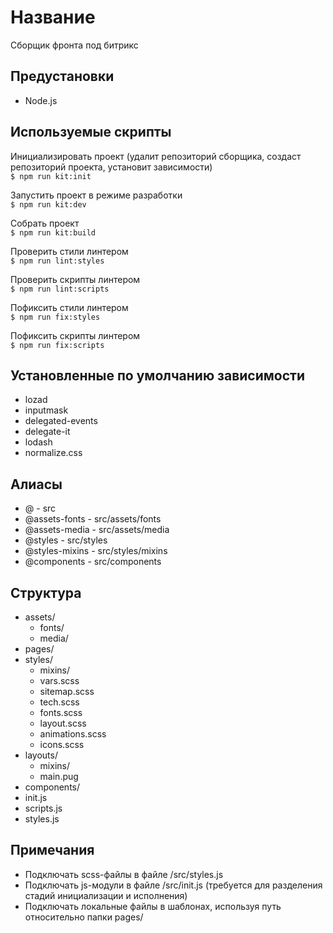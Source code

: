 # Название
Сборщик фронта под битрикс

## Предустановки
- Node.js

## Используемые скрипты
Инициализировать проект (удалит репозиторий сборщика, создаст репозиторий проекта, установит зависимости)  
`$ npm run kit:init`

Запустить проект в режиме разработки  
`$ npm run kit:dev`

Собрать проект  
`$ npm run kit:build`

Проверить стили линтером  
`$ npm run lint:styles`

Проверить скрипты линтером  
`$ npm run lint:scripts`

Пофиксить стили линтером  
`$ npm run fix:styles`

Пофиксить скрипты линтером  
`$ npm run fix:scripts`

## Установленные по умолчанию зависимости
- lozad
- inputmask
- delegated-events
- delegate-it
- lodash
- normalize.css

## Алиасы
- @ - src
- @assets-fonts - src/assets/fonts
- @assets-media - src/assets/media
- @styles - src/styles
- @styles-mixins - src/styles/mixins
- @components - src/components

## Структура
- assets/
    - fonts/
    - media/
- pages/
- styles/
    - mixins/
    - vars.scss
    - sitemap.scss
    - tech.scss
    - fonts.scss
    - layout.scss
    - animations.scss
    - icons.scss
- layouts/
    - mixins/
    - main.pug
- components/
- init.js
- scripts.js
- styles.js

## Примечания
- Подключать scss-файлы в файле /src/styles.js
- Подключать js-модули в файле /src/init.js (требуется для разделения стадий инициализации и исполнения)
- Подключать локальные файлы в шаблонах, используя путь относительно папки pages/
